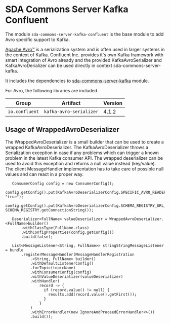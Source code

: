 # SDA Commons Server Kafka Confluent

The module `sda-commons-server-kafka-confluent` is the base module to add Avro specific support to Kafka.

[Apache Avro™](https://avro.apache.org/) is a serialization system and is often used in larger systems in the context of Kafka. 
Confluent Inc. provides it's own Kafka framework with smart integration of Avro already and the provided KafkaAvroSerializer and
KafkaAvroDerializer can be used directly in context sda-commons-server-kafka.

It includes the dependencies to [sda-commons-server-kafka](../sda-commons-server-kafka/README.md) module.

For Avro, the following libraries are included

| Group            | Artifact                | Version |
|------------------|-------------------------|---------|
| `io.confluent`   | `kafka-avro-serializer` | 4.1.2   |


## Usage of WrappedAvroDeserializer
The WrappedAvroDeserializer is a small builder that can be used to create a wrapped KafkaAvroDeserializer. The KafkaAvroDeserializer throws a Serialization exception
in case if any problems which can trigger a known problem in the latest Kafka consumer API. The wrapped deserializer can be used to avoid this exception and returns a
null value instead (key/value). The client MessageHandler implementation has to take care of possible null values and can react in a proper way.  

```
   ConsumerConfig config = new ConsumerConfig();
   config.getConfig().put(KafkaAvroDeserializerConfig.SPECIFIC_AVRO_READER_CONFIG, "true");
   config.getConfig().put(KafkaAvroDeserializerConfig.SCHEMA_REGISTRY_URL_CONFIG, SCHEMA_REGISTRY.getConnectionString());

   Deserializer<FullName> valueDeserializer = WrappedAvroDeserializer.<FullName>builder()
       .withClassType(FullName.class)
       .withConfigProperties(config.getConfig())
       .build(false);

   List<MessageListener<String, FullName>> stringStringMessageListener = bundle
       .registerMessageHandler(MessageHandlerRegistration
           .<String, FullName> builder()
           .withDefaultListenerConfig()
           .forTopic(topicName)
           .withConsumerConfig(config)
           .withValueDeserializer(valueDeserializer)
           .withHandler(
               record -> {
                 if (record.value() != null) {
                   results.add(record.value().getFirst());
                 }
               }
           )
           .withErrorHandler(new IgnoreAndProceedErrorHandler<>())
           .build());
```

